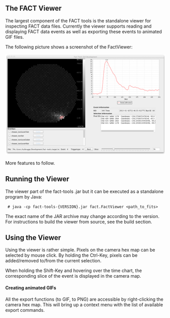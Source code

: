 The FACT Viewer
--------------

The largest component of the FACT tools is the standalone viewer for
inspecting FACT data files. Currently the viewer supports reading and
displaying FACT data events as well as exporting these events to
animated GIF files.

The following picture shows a screenshot of the FactViewer:

<div style="text-align: center;">
   <img src="images/fact-viewer-screen1.png" style="width:700px;" />
</div>


More features to follow.
    

## Running the Viewer

The viewer part of the fact-tools .jar but it can be executed as a standalone program by Java:

     # java -cp fact-tools-{VERSION}.jar fact.FactViewer <path_to_fits>
     
The exact name of the JAR archive may change according to the version.
For instructions to build the viewer from source, see the build section.


## Using the Viewer

Using the viewer is rather simple. Pixels on the camera hex map
can be selected by mouse click. By holding the Ctrl-Key, pixels can
be added/removed to/from the current selection.

When holding the Shift-Key and hovering over the time chart, the
corresponding slice of the event is displayed in the camera map.


#### Creating animated GIFs

All the export functions (to GIF, to PNG) are accessible by
right-clicking the camera hex map. This will bring up a context
menu with the list of available export commands.

